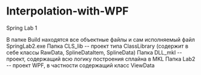 # Interpolation-with-WPF
Spring Lab 1

В папке Build находятся все объектные файлы и сам исполняемый файл SpringLab2.exe
Папка CLS_lib -- проект типа ClassLibrary (содержит в себе классы RawData, SplineDataItem, SplineData)
Папка DLL_mkl -- проект, содержащий всю логику построения сплайна в MKL
Папка Lab2 -- проект WPF, в частности содержащий класс ViewData
